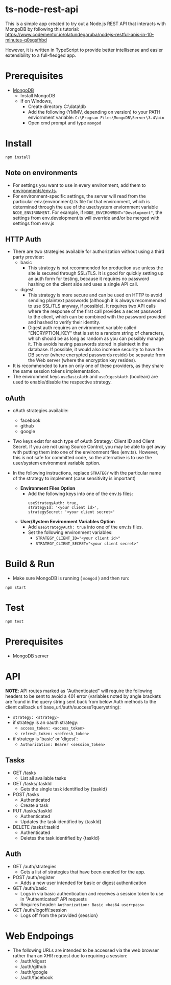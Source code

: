 # ts-node-rest-api

This is a simple app created to try out a Node.js REST API that interacts with MongoDB by following this tutorial:
https://www.codementor.io/olatundegaruba/nodejs-restful-apis-in-10-minutes-q0sgsfhbd

However, it is written in TypeScript to provide better intellisense and easier extensibility to a full-fledged app.

# Prerequisites

* [MongoDB](https://www.mongodb.com/download-center#community)
  * Install MongoDB
  * If on Windows,
    * Create directory C:\data\db
    * Add the following (YMMV, depending on version) to your PATH enviornment variable: `C:\Program Files\MongoDB\Server\3.4\bin`
    * Open cmd prompt and type `mongod`

# Install

`npm install`

## Note on environments

* For settings you want to use in every environment, add them to [environments/env.ts](environments/env.ts).
* For environment-specific settings, the server will read from the particular env.{environment}.ts file for that environment, which is determined through the use of the user/system enviornment variable `NODE_ENVIRONMENT`. For example, if `NODE_ENVIRONMENT="Development"`, the settings from env.development.ts will override and/or be merged with settings from env.js

## HTTP Auth

* There are two strategies available for authorization without using a third party provider:
  * basic
    * This strategy is not recommended for production use unless the site is secured through SSL/TLS. It is good for quickly setting up an auth form for testing, because it requires no password hashing on the client side and uses a single API call.
  * digest
    * This strategy is more secure and can be used on HTTP to avoid sending plaintext passwords (although it is always recommended to use SSL/TLS anyway, if possible). It requires two API calls where the response of the first call provides a secret password to the client, which can be combined with the password provided and hashed to verify their identity.
    * Digest auth requires an environment variable called "ENCRYPTION_KEY" that is set to a random string of characters, which should be as long as random as you can possibly manage it. This avoids having passwords stored in plaintext in the database. If possible, it would also increase security to have the DB server (where encrypted passwords reside) be separate from the Web server (where the encryption key resides).
* It is recommended to turn on only one of these providers, as they share the same session tokens implementation.
* The environment keys `useBasicAuth` and `useDigestAuth` (boolean) are used to enable/disable the respective strategy.

## oAuth

* oAuth strategies available:
  * facebook
  * github
  * google

* Two keys exist for each type of oAuth Strategy: Client ID and Client Secret. If you are not using Source Control, you may be able to get away with putting them into one of the environment files (env.ts). However, this is not safe for committed code, so the alternative is to use the user/system environment variable option.

* In the following instructions, replace `STRATEGY` with the particular name of the strategy to implement (case sensitivity is important)
  * **Environment Files Option**
    * Add the following keys into one of the env.ts files:
      ```
      useStrategyAuth: true,
      strategyId: '<your client id>',
      strategySecret: '<your client secret>'
      ```
  * **User/System Environment Variables Option**
    * Add `useStrategyAuth: true` into one of the env.ts files.
    * Set the following environment variables:
      * `STRATEGY_CLIENT_ID="<your client id>"`
      * `STRATEGY_CLIENT_SECRET="<your client secret>"`

# Build & Run

* Make sure MongoDB is running ( `mongod` ) and then run:

`npm start`

# Test

`npm test`

# Prerequisites

* MongoDB server

# API

**NOTE**: API routes marked as "Authenticated" will require the following headers to be sent to avoid a 401 error (variables noted by angle brackets are found in the query string sent back from below Auth methods to the client callback url base_url/auth/success?querystring):
* `strategy: <strategy>`
* if strategy is an oauth strategy:
  * `access_token: <access_token>`
  * `refresh_token: <refresh_token>`
* if strategy is 'basic' or 'digest':
  * `Authorization: Bearer <session_token>`

## Tasks
* GET /tasks
  * List all available tasks
* GET /tasks/:taskId
  * Gets the single task identified by {taskId}
* POST /tasks
  * Authenticated
  * Create a task
* PUT /tasks/:taskId
  * Authenticated
  * Updates the task identified by {taskId}
* DELETE /tasks/:taskId
  * Authenticated
  * Deletes the task identified by {taskId}

## Auth
* GET /auth/strategies
  * Gets a list of strategies that have been enabled for the app.
* POST /auth/register
  * Adds a new user intended for basic or digest authentication
* GET /auth/basic
  * Logs in via basic authentication and receives a session token to use in "Authenticated" API requests
  * Requires header: `Authorization: Basic <bas64 user+pass>`
* GET /auth/logoff/:session
  * Logs off from the provided {session}

# Web Endpoings
* The following URLs are intended to be accessed via the web browser rather than an XHR request due to requiring a session:
  * /auth/digest
  * /auth/github
  * /auth/google
  * /auth/facebook
